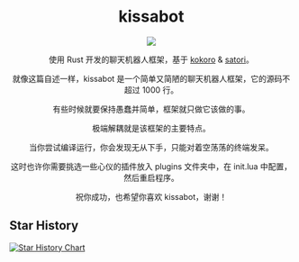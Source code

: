 <div align="center" alt="kissabot">
  <h1>kissabot</h1>

  <a href="https://github.com/kissabot/kissabot"><img src="https://github.com/kissabot/kissabot/assets/78293733/9cd13728-f956-4fdb-b511-4d7772142e9f"></img></a>

  <p>使用 Rust 开发的聊天机器人框架，基于 <a href="https://github.com/kokoro-rs/kokoro">kokoro</a> & <a href="https://satori.js.org/zh-CN/">satori</a>。</p>

  <p>就像这篇自述一样，kissabot 是一个简单又简陋的聊天机器人框架，它的源码不超过 1000 行。</p>

  <p>有些时候就要保持愚蠢并简单，框架就只做它该做的事。</p>

  <p>极端解耦就是该框架的主要特点。</p>

  <p>当你尝试编译运行，你会发现无从下手，只能对着空荡荡的终端发呆。</p>

  <p>这时也许你需要挑选一些心仪的插件放入 plugins 文件夹中，在 init.lua 中配置，然后重启程序。</p>

  <p>祝你成功，也希望你喜欢 kissabot，谢谢！</p>
</div>

## Star History

<a href="https://star-history.com/#kissabot/kissabot&Timeline">
 <picture>
   <source media="(prefers-color-scheme: dark)" srcset="https://api.star-history.com/svg?repos=kissabot/kissabot&type=Timeline&theme=dark" />
   <source media="(prefers-color-scheme: light)" srcset="https://api.star-history.com/svg?repos=kissabot/kissabot&type=Timeline" />
   <img alt="Star History Chart" src="https://api.star-history.com/svg?repos=kissabot/kissabot&type=Timeline" />
 </picture>
</a>

